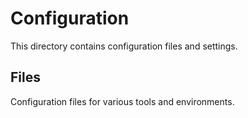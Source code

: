 # Configuration

This directory contains configuration files and settings.

## Files

Configuration files for various tools and environments.
